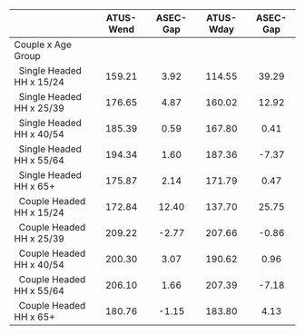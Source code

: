 
|                      |    ATUS-Wend |     ASEC-Gap |    ATUS-Wday |     ASEC-Gap |
| -------------------- | :----------: | :----------: | :----------: | :----------: |
| Couple x Age Group   |              |              |              |              |
| &nbsp;&nbsp;Single Headed HH x 15/24 |       159.21 |         3.92 |       114.55 |        39.29 |
| &nbsp;&nbsp;Single Headed HH x 25/39 |       176.65 |         4.87 |       160.02 |        12.92 |
| &nbsp;&nbsp;Single Headed HH x 40/54 |       185.39 |         0.59 |       167.80 |         0.41 |
| &nbsp;&nbsp;Single Headed HH x 55/64 |       194.34 |         1.60 |       187.36 |        -7.37 |
| &nbsp;&nbsp;Single Headed HH x 65+ |       175.87 |         2.14 |       171.79 |         0.47 |
| &nbsp;&nbsp;Couple Headed HH x 15/24 |       172.84 |        12.40 |       137.70 |        25.75 |
| &nbsp;&nbsp;Couple Headed HH x 25/39 |       209.22 |        -2.77 |       207.66 |        -0.86 |
| &nbsp;&nbsp;Couple Headed HH x 40/54 |       200.30 |         3.07 |       190.62 |         0.96 |
| &nbsp;&nbsp;Couple Headed HH x 55/64 |       206.10 |         1.66 |       207.39 |        -7.18 |
| &nbsp;&nbsp;Couple Headed HH x 65+ |       180.76 |        -1.15 |       183.80 |         4.13 |

